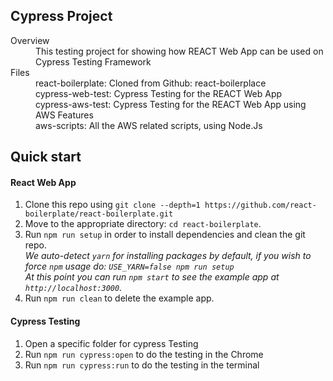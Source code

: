 ## Cypress Project

<dl>
  <dt>Overview</dt>
  <dd>This testing project for showing how REACT Web App can be used on Cypress Testing Framework</dd>

  <dt>Files</dt>
  <dd>react-boilerplate: Cloned from Github: react-boilerplace</dd>
  <dd>cypress-web-test: Cypress Testing for the REACT Web App</dd>
  <dd>cypress-aws-test: Cypress Testing for the REACT Web App using AWS Features</dd>
  <dd>aws-scripts: All the AWS related scripts, using Node.Js</dd>


## Quick start
#### React Web App

1. Clone this repo using `git clone --depth=1 https://github.com/react-boilerplate/react-boilerplate.git`
2. Move to the appropriate directory: `cd react-boilerplate`.<br />
3. Run `npm run setup` in order to install dependencies and clean the git repo.<br />
   *We auto-detect `yarn` for installing packages by default, if you wish to force `npm` usage do: `USE_YARN=false npm run setup`*<br />
   *At this point you can run `npm start` to see the example app at `http://localhost:3000`.*
4. Run `npm run clean` to delete the example app.

#### Cypress Testing

1. Open a specific folder for cypress Testing
2. Run `npm run cypress:open` to do the testing in the Chrome
3. Run `npm run cypress:run` to do the testing in the terminal
